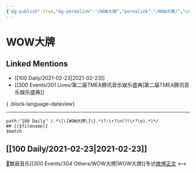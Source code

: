 ```yaml
---
{"dg-publish":true,"dg-permalink":"/WOW大牌","permalink":"/WOW大牌/","created":"2023-04-09T14:34:19.000+08:00","updated":"2023-08-24T19:25:31.586+08:00"}
---
```


# WOW大牌

## Linked Mentions
- [[100 Daily/2021-02-23\|2021-02-23]]
- [[300 Events/301 Lives/第二届TMEA腾讯音乐娱乐盛典\|第二届TMEA腾讯音乐娱乐盛典]]

{ .block-language-dataview}

---

```expander
path:"100 Daily" /.*\[\[WOW大牌\]\].*(?:\r?\n(?!\r?\n).*)*/
## [[$filename]]
$match
```
## [[100 Daily/2021-02-23\|2021-02-23]]
🌟酷我音乐[[300 Events/304 Others/WOW大牌\|WOW大牌]]专访[微博正文](https://m.weibo.cn/6466290670/4607834765140790)
<-->